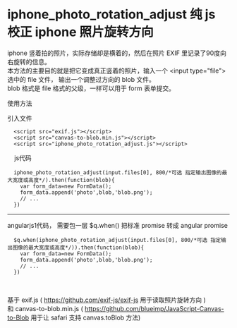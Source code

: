 # iphone_photo_rotation_adjust 纯 js 校正 iphone 照片旋转方向

iphone 竖着拍的照片，实际存储却是横着的，然后在照片 EXIF 里记录了90度向右旋转的信息。<br>
本方法的主要目的就是把它变成真正竖着的照片，输入一个 &lt;input type="file"&gt; 选中的 file 文件， 输出一个调整过方向的 blob 文件。<br>
blob 格式是 file 格式的父级，一样可以用于 form 表单提交。<br>

使用方法

引入文件
```
  <script src="exif.js"></script>
  <script src="canvas-to-blob.min.js"></script>
  <script src="iphone_photo_rotation_adjust.js"></script>
```
    
js代码
```
  iphone_photo_rotation_adjust(input.files[0], 800/*可选 指定输出图像的最大宽度或高度*/).then(function(blob){
    var form_data=new FormData();
    form_data.append('photo',blob,'blob.png');
    // ...
  })
```

----------------------------------------------------------------------------------

angularjs1代码， 需要包一层 $q.when() 把标准 promise 转成 angular promise
```
  $q.when(iphone_photo_rotation_adjust(input.files[0], 800/*可选 指定输出图像的最大宽度或高度*/)).then(function(blob){
    var form_data=new FormData();
    form_data.append('photo',blob,'blob.png');
    // ...
  })
```
<br>

基于 exif.js ( https://github.com/exif-js/exif-js 用于读取照片旋转方向 ) <br>
和 canvas-to-blob.min.js ( https://github.com/blueimp/JavaScript-Canvas-to-Blob 用于让 safari 支持 canvas.toBlob 方法)
